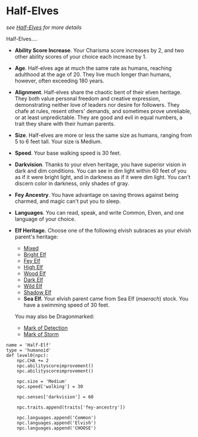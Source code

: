 # Half-Elves
*see [Half-Elves](../../Creatures/Humans.md#half-elf) for more details*

Half-Elves....

* **Ability Score Increase**. Your Charisma score increases by 2, and two other ability scores of your choice each increase by 1.

* **Age**. Half-elves age at much the same rate as humans, reaching adulthood at the age of 20. They live much longer than humans, however, often exceeding 180 years.

* **Alignment**. Half-elves share the chaotic bent of their elven heritage. They both value personal freedom and creative expression, demonstrating neither love of leaders nor desire for followers. They chafe at rules, resent others' demands, and sometimes prove unreliable, or at least unpredictable. They are good and evil in equal numbers, a trait they share with their human parents.

* **Size**. Half-elves are more or less the same size as humans, ranging from 5 to 6 feet tall. Your size is Medium.

* **Speed**. Your base walking speed is 30 feet.

* **Darkvision**. Thanks to your elven heritage, you have superior vision in dark and dim conditions. You can see in dim light within 60 feet of you as if it were bright light, and in darkness as if it were dim light. You can't discern color in darkness, only shades of gray.

* **Fey Ancestry**. You have advantage on saving throws against being charmed, and magic can't put you to sleep.

* **Languages**. You can read, speak, and write Common, Elven, and one language of your choice.

* **Elf Heritage.** Choose one of the following elvish subraces as your elvish parent's heritage:

  * [Mixed](Mixed.md)
  * [Bright Elf](Bright.md)
  * [Fey Elf](Fey.md)
  * [High Elf](High.md)
  * [Wood Elf](Wood.md)
  * [Dark Elf](Dark.md)
  * [Wild Elf](Wild.md)
  * [Shadow Elf](Shadow.md)
  * **Sea Elf.** Your elvish parent came from Sea Elf (*maerach*) stock. You have a swimming speed of 30 feet.

  You may also be Dragonmarked:

  * [Mark of Detection](Detection.md)
  * [Mark of Storm](Storm.md)

```
name = 'Half-Elf'
type = 'humanoid'
def level0(npc):
    npc.CHA += 2
    npc.abilityscoreimprovement()
    npc.abilityscoreimprovement()

    npc.size = 'Medium'
    npc.speed['walking'] = 30

    npc.senses['darkvision'] = 60

    npc.traits.append(traits['fey-ancestry'])

    npc.languages.append('Common')
    npc.languages.append('Elvish')
    npc.languages.append('CHOOSE')
```

